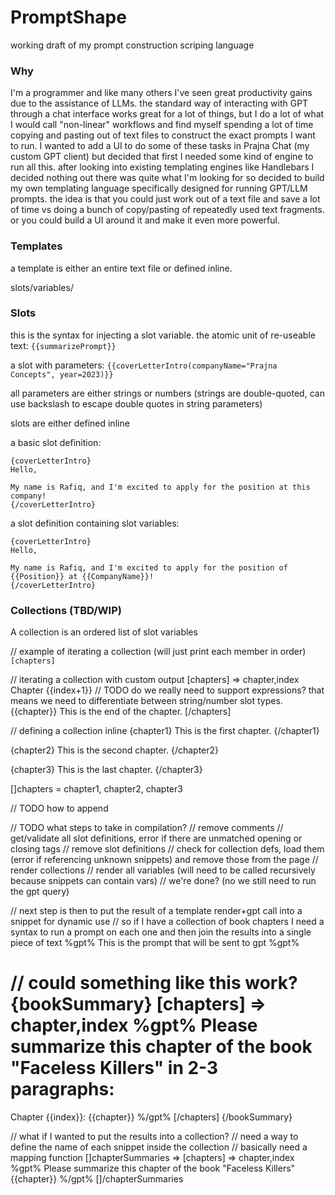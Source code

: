 # PromptShape

working draft of my prompt construction scriping language

### Why

I'm a programmer and like many others I've seen great productivity gains due to the assistance of LLMs. the standard way of interacting with GPT through a chat interface works great for a lot of things, but I do a lot of what I would call "non-linear" workflows and find myself spending a lot of time copying and pasting out of text files to construct the exact prompts I want to run. I wanted to add a UI to do some of these tasks in Prajna Chat (my custom GPT client) but decided that first I needed some kind of engine to run all this. after looking into existing templating engines like Handlebars I decided nothing out there was quite what I'm looking for so decided to build my own templating language specifically designed for running GPT/LLM prompts. the idea is that you could just work out of a text file and save a lot of time vs doing a bunch of copy/pasting of repeatedly used text fragments. or you could build a UI around it and make it even more powerful.

### Templates
a template is either an entire text file or defined inline.

slots/variables/

### Slots

this is the syntax for injecting a slot variable. the atomic unit of re-useable text: `{{summarizePrompt}}`

a slot with parameters: `{{coverLetterIntro(companyName="Prajna Concepts", year=2023)}}`

all parameters are either strings or numbers (strings are double-quoted, can use backslash to escape double quotes in string parameters)

slots are either defined inline

a basic slot definition:
```
{coverLetterIntro}
Hello,

My name is Rafiq, and I'm excited to apply for the position at this company!
{/coverLetterIntro}
```

a slot definition containing slot variables:
```
{coverLetterIntro}
Hello,

My name is Rafiq, and I'm excited to apply for the position of {{Position}} at {{CompanyName}}!
{/coverLetterIntro}
```

### Collections (TBD/WIP)

A collection is an ordered list of slot variables

// example of iterating a collection (will just print each member in order) `[chapters]`

// iterating a collection with custom output
[chapters] => chapter,index
Chapter {{index+1}} // TODO do we really need to support expressions? that means we need to differentiate between string/number slot types.
{{chapter}}
This is the end of the chapter.
[/chapters]

// defining a collection inline
{chapter1}
This is the first chapter.
{/chapter1}

{chapter2}
This is the second chapter.
{/chapter2}

{chapter3}
This is the last chapter.
{/chapter3}

[]chapters = chapter1, chapter2, chapter3

// TODO how to append

// TODO what steps to take in compilation?
// remove comments
// get/validate all slot definitions, error if there are unmatched opening or closing tags
// remove slot definitions
// check for collection defs, load them (error if referencing unknown snippets) and remove those from the page
// render collections
// render all variables (will need to be called recursively because snippets can contain vars)
// we're done? (no we still need to run the gpt query)

// next step is then to put the result of a template render+gpt call into a snippet for dynamic use
// so if I have a collection of book chapters I need a syntax to run a prompt on each one and then join the results into a single piece of text
%gpt%
This is the prompt that will be sent to gpt
%gpt%

// could something like this work?
{bookSummary}
[chapters] => chapter,index
%gpt%
Please summarize this chapter of the book "Faceless Killers" in 2-3 paragraphs:
==
Chapter {{index}}:
{{chapter}}
%/gpt%
[/chapters]
{/bookSummary}

// what if I wanted to put the results into a collection?
// need a way to define the name of each snippet inside the collection
// basically need a mapping function
[]chapterSummaries => [chapters] => chapter,index
%gpt%
Please summarize this chapter of the book "Faceless Killers"
{{chapter}}
%/gpt%
[]/chapterSummaries
